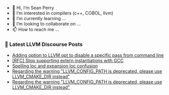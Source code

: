 - 👋 Hi, I’m Sean Perry
- 👀 I’m interested in compilers (c++, COBOL, llvm)
- 🌱 I’m currently learning ...
- 💞️ I’m looking to collaborate on ...
- 📫 How to reach me ...

<!---
s66perry/s66perry is a ✨ special ✨ repository because its `README.md` (this file) appears on your GitHub profile.
You can click the Preview link to take a look at your changes.
--->
### 📕 Latest LLVM Discourse Posts

<!-- DISCOURSE-LLVM:START -->
- [Adding option to LLVM opt to disable a specific pass from command line](https://discourse.llvm.org/t/adding-option-to-llvm-opt-to-disable-a-specific-pass-from-command-line/21614#post_14)
- [[RFC] Stop supporting extern instantiations with GCC](https://discourse.llvm.org/t/rfc-stop-supporting-extern-instantiations-with-gcc/71277#post_2)
- [Spelling loc and expansion loc confusion](https://discourse.llvm.org/t/spelling-loc-and-expansion-loc-confusion/71279#post_2)
- [Regarding the warning &quot;LLVM_CONFIG_PATH is deprecated, please use LLVM_CMAKE_DIR instead&quot;](https://discourse.llvm.org/t/regarding-the-warning-llvm-config-path-is-deprecated-please-use-llvm-cmake-dir-instead/71291#post_3)
- [Regarding the warning &quot;LLVM_CONFIG_PATH is deprecated, please use LLVM_CMAKE_DIR instead&quot;](https://discourse.llvm.org/t/regarding-the-warning-llvm-config-path-is-deprecated-please-use-llvm-cmake-dir-instead/71291#post_2)
<!-- DISCOURSE-LLVM:END -->
